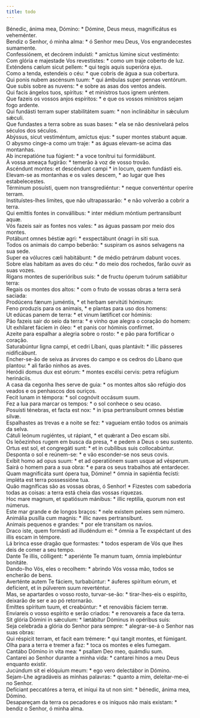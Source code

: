 ```yaml
---
title: todo
---
```

<div class="dropcap text-justify">Bénedic, ánima mea, Dómino: * Dómine, Deus meus, magnificátus es veheménter.</div>
<div class="dropcap text-justify">Bendiz o Senhor, ó minha alma: * ó Senhor meu Deus, Vos engrandecestes sumamente.</div>
<div class="text-justify">Confessiónem, et decórem induísti: * amíctus lúmine sicut vestiménto:</div>
<div class="text-justify">Com glória e majestade Vos revestistes: * como um traje coberto de luz.</div>
<div class="text-justify">Exténdens cælum sicut pellem: * qui tegis aquis superióra ejus.</div>
<div class="text-justify">Como a tenda, estendeis o céu: * que cobris de água a sua cobertura.</div>
<div class="text-justify">Qui ponis nubem ascénsum tuum: * qui ámbulas super pennas ventórum.</div>
<div class="text-justify">Que subis sobre as nuvens: * e sobre as asas dos ventos andeis.</div>
<div class="text-justify">Qui facis ángelos tuos, spíritus: * et minístros tuos ignem uréntem.</div>
<div class="text-justify">Que fazeis os vossos anjos espíritos: * e que os vossos ministros sejam fogo ardente.</div>
<div class="text-justify">Qui fundásti terram super stabilitátem suam: * non inclinábitur in sǽculum sǽculi.</div>
<div class="text-justify">Que fundastes a terra sobre as suas bases: * ela se não desnivelará pelos séculos dos séculos.</div>
<div class="text-justify">Abýssus, sicut vestiméntum, amíctus ejus: * super montes stabunt aquæ.</div>
<div class="text-justify">O abysmo cinge-a como um traje: * as águas elevam-se acima das montanhas.</div>
<div class="text-justify">Ab increpatióne tua fúgient: * a voce tonítrui tui formidábunt.</div>
<div class="text-justify">À vossa ameaça fugirão: * temerão à voz de vosso trovão.</div>
<div class="text-justify">Ascéndunt montes: et descéndunt campi * in locum, quem fundásti eis.</div>
<div class="text-justify">Elevam-se as montanhas e os vales descem, * ao lugar que lhes estabelecestes.</div>
<div class="text-justify">Términum posuísti, quem non transgrediéntur: * neque converténtur operíre terram.</div>
<div class="text-justify">Instituístes-lhes limites, que não ultrapassarão: * e não volverão a cobrir a terra.</div>
<div class="text-justify">Qui emíttis fontes in convállibus: * inter médium móntium pertransíbunt aquæ.</div>
<div class="text-justify">Vós fazeis sair as fontes nos vales: * as águas passam por meio dos montes.</div>
<div class="text-justify">Potábunt omnes béstiæ agri: * exspectábunt ónagri in siti sua.</div>
<div class="text-justify">Todos os animais do campo beberão: * suspiram os asnos selvagens na sua sede.</div>
<div class="text-justify">Super ea vólucres cæli habitábunt: * de médio petrárum dabunt voces.</div>
<div class="text-justify">Sobre elas habitam as aves do céu: * do meio dos rochedos, farão ouvir as suas vozes.</div>
<div class="text-justify">Rigans montes de superióribus suis: * de fructu óperum tuórum satiábitur terra:</div>
<div class="text-justify">Regais os montes dos altos: * com o fruto de vossas obras a terra será saciada:</div>
<div class="text-justify">Prodúcens fænum juméntis, * et herbam servitúti hóminum:</div>
<div class="text-justify">Feno produzis para os animais, * e plantas para uso dos homens:</div>
<div class="text-justify">Ut edúcas panem de terra: * et vinum lætíficet cor hóminis:</div>
<div class="text-justify">Pão fazeis sair do seio da terra: * e vinho que alegra o coração do homem:</div>
<div class="text-justify">Ut exhílaret fáciem in óleo: * et panis cor hóminis confírmet.</div>
<div class="text-justify">Azeite para espalhar a alegria sobre o rosto: * e pão para fortificar o coração.</div>
<div class="text-justify">Saturabúntur ligna campi, et cedri Líbani, quas plantávit: * illic pásseres nidificábunt.</div>
<div class="text-justify">Encher-se-ão de seiva as árvores do campo e os cedros do Líbano que plantou: * ali farão ninhos as aves.</div>
<div class="text-justify">Heródii domus dux est eórum: * montes excélsi cervis: petra refúgium herináciis.</div>
<div class="text-justify">A casa da cegonha lhes serve de guia: * os montes altos são refúgio dos veados e os penhascos dos ouriços.</div>
<div class="text-justify">Fecit lunam in témpora: * sol cognóvit occásum suum.</div>
<div class="text-justify">Fez a lua para marcar os tempos: * o sol conhece o seu ocaso.</div>
<div class="text-justify">Posuísti ténebras, et facta est nox: * in ipsa pertransíbunt omnes béstiæ silvæ.</div>
<div class="text-justify">Espalhastes as trevas e a noite se fez: * vagueiam então todos os animais da selva.</div>
<div class="text-justify">Cátuli leónum rugiéntes, ut rápiant, * et quǽrant a Deo escam sibi.</div>
<div class="text-justify">Os leõezinhos rugem em busca da presa, * e pedem a Deus o seu sustento.</div>
<div class="text-justify">Ortus est sol, et congregáti sunt: * et in cubílibus suis collocabúntur.</div>
<div class="text-justify">Desponta o sol e reúnem-se: * e vão esconder-se nos seus covis.</div>
<div class="text-justify">Exíbit homo ad opus suum: * et ad operatiónem suam usque ad vésperum.</div>
<div class="text-justify">Sairá o homem para a sua obra: * e para os seus trabalhos até entardecer.</div>
<div class="text-justify">Quam magnificáta sunt ópera tua, Dómine! * ómnia in sapiéntia fecísti: impléta est terra possessióne tua.</div>
<div class="text-justify">Quão magníficas são as vossas obras, ó Senhor! * Fizestes com sabedoria todas as coisas: a terra está cheia das vossas riquezas.</div>
<div class="text-justify">Hoc mare magnum, et spatiósum mánibus: * illic reptília, quorum non est númerus.</div>
<div class="text-justify">Este mar grande e de longos braços: * nele existem peixes sem número.</div>
<div class="text-justify">Animália pusílla cum magnis: * illic naves pertransíbunt.</div>
<div class="text-justify">Animais pequenos e grandes: * por ele transitam os navios.</div>
<div class="text-justify">Draco iste, quem formásti ad illudéndum ei: * ómnia a Te exspéctant ut des illis escam in témpore.</div>
<div class="text-justify">Lá brinca esse dragão que formastes: * todos esperam de Vós que lhes deis de comer a seu tempo.</div>
<div class="text-justify">Dante Te illis, cólligent: * aperiénte Te manum tuam, ómnia implebúntur bonitáte.</div>
<div class="text-justify">Dando-lho Vós, eles o recolhem: * abrindo Vós vossa mão, todos se encherão de bens.</div>
<div class="text-justify">Averténte autem Te fáciem, turbabúntur: * áuferes spíritum eórum, et defícient, et in púlverem suum reverténtur.</div>
<div class="text-justify">Mas, se apartardes o vosso rosto, turvar-se-ão: * tirar-lhes-eis o espírito, deixarão de ser e ao pó retornarão.</div>
<div class="text-justify">Emíttes spíritum tuum, et creabúntur: * et renovábis fáciem terræ.</div>
<div class="text-justify">Enviareis o vosso espírito e serão criados: * e renovareis a face da terra.</div>
<div class="text-justify">Sit glória Dómini in sǽculum: * lætábitur Dóminus in opéribus suis:</div>
<div class="text-justify">Seja celebrada a glória do Senhor para sempre: * alegrar-se-á o Senhor nas suas obras:</div>
<div class="text-justify">Qui réspicit terram, et facit eam trémere: * qui tangit montes, et fúmigant.</div>
<div class="text-justify">Olha para a terra e tremer a faz: * toca os montes e eles fumegam.</div>
<div class="text-justify">Cantábo Dómino in vita mea: * psallam Deo meo, quámdiu sum.</div>
<div class="text-justify">Cantarei ao Senhor durante a minha vida: * cantarei hinos a meu Deus enquanto existir.</div>
<div class="text-justify">Jucúndum sit ei elóquium meum: * ego vero delectábor in Dómino.</div>
<div class="text-justify">Sejam-Lhe agradáveis as minhas palavras: * quanto a mim, deleitar-me-ei no Senhor.</div>
<div class="text-justify">Defíciant peccatóres a terra, et iníqui ita ut non sint: * bénedic, ánima mea, Dómino.</div>
<div class="text-justify">Desapareçam da terra os pecadores e os iníquos não mais existam: * bendiz o Senhor, ó minha alma.</div>
